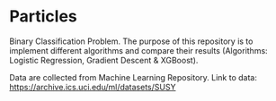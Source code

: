 # Particles
Binary Classification Problem. 
The purpose of this repository is to implement different algorithms and compare their results (Algorithms: Logistic Regression, Gradient Descent &amp; XGBoost).

Data are collected from Machine Learning Repository.
Link to data: https://archive.ics.uci.edu/ml/datasets/SUSY
